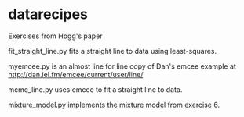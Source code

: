 datarecipes
===========

Exercises from Hogg's paper

fit_straight_line.py fits a straight line to data using least-squares.

myemcee.py is an almost line for line copy of Dan's emcee example at http://dan.iel.fm/emcee/current/user/line/

mcmc_line.py uses emcee to fit a straight line to data.

mixture_model.py implements the mixture model from exercise 6.
